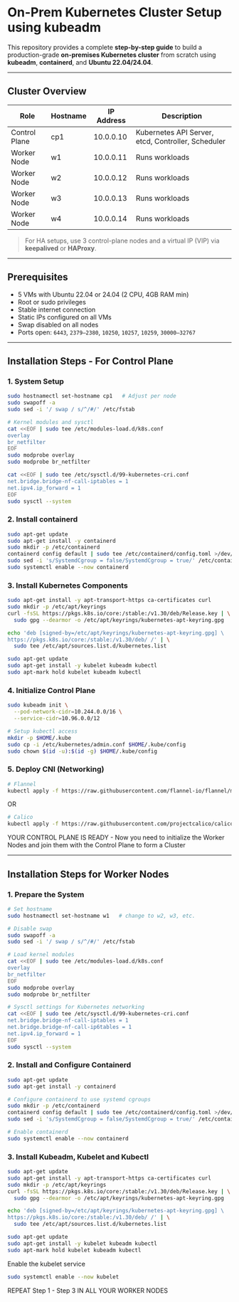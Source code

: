 # On-Prem Kubernetes Cluster Setup using kubeadm

This repository provides a complete **step-by-step guide** to build a production-grade **on-premises Kubernetes cluster** from scratch using **kubeadm**, **containerd**, and **Ubuntu 22.04/24.04**.

---

## Cluster Overview

| Role | Hostname | IP Address | Description |
|------|-----------|-------------|--------------|
| Control Plane | cp1 | 10.0.0.10 | Kubernetes API Server, etcd, Controller, Scheduler |
| Worker Node | w1 | 10.0.0.11 | Runs workloads |
| Worker Node | w2 | 10.0.0.12 | Runs workloads |
| Worker Node | w3 | 10.0.0.13 | Runs workloads |
| Worker Node | w4 | 10.0.0.14 | Runs workloads |

>  For HA setups, use 3 control-plane nodes and a virtual IP (VIP) via **keepalived** or **HAProxy**.

---

## Prerequisites

- 5 VMs with Ubuntu 22.04 or 24.04 (2 CPU, 4GB RAM min)
- Root or sudo privileges
- Stable internet connection
- Static IPs configured on all VMs
- Swap disabled on all nodes
- Ports open: `6443`, `2379–2380`, `10250`, `10257`, `10259`, `30000–32767`

---

## Installation Steps - For Control Plane

### 1. System Setup

```bash
sudo hostnamectl set-hostname cp1   # Adjust per node
sudo swapoff -a
sudo sed -i '/ swap / s/^/#/' /etc/fstab
```

```bash
# Kernel modules and sysctl
cat <<EOF | sudo tee /etc/modules-load.d/k8s.conf
overlay
br_netfilter
EOF
sudo modprobe overlay
sudo modprobe br_netfilter

cat <<EOF | sudo tee /etc/sysctl.d/99-kubernetes-cri.conf
net.bridge.bridge-nf-call-iptables = 1
net.ipv4.ip_forward = 1
EOF
sudo sysctl --system
```

### 2. Install containerd

```bash
sudo apt-get update
sudo apt-get install -y containerd
sudo mkdir -p /etc/containerd
containerd config default | sudo tee /etc/containerd/config.toml >/dev/null
sudo sed -i 's/SystemdCgroup = false/SystemdCgroup = true/' /etc/containerd/config.toml
sudo systemctl enable --now containerd
```

### 3. Install Kubernetes Components

```bash
sudo apt-get install -y apt-transport-https ca-certificates curl
sudo mkdir -p /etc/apt/keyrings
curl -fsSL https://pkgs.k8s.io/core:/stable:/v1.30/deb/Release.key | \
  sudo gpg --dearmor -o /etc/apt/keyrings/kubernetes-apt-keyring.gpg
```

```bash
echo 'deb [signed-by=/etc/apt/keyrings/kubernetes-apt-keyring.gpg] \
https://pkgs.k8s.io/core:/stable:/v1.30/deb/ /' | \
  sudo tee /etc/apt/sources.list.d/kubernetes.list
```

```bash
sudo apt-get update
sudo apt-get install -y kubelet kubeadm kubectl
sudo apt-mark hold kubelet kubeadm kubectl
```

### 4. Initialize Control Plane

```bash
sudo kubeadm init \
  --pod-network-cidr=10.244.0.0/16 \
  --service-cidr=10.96.0.0/12
```

```bash
# Setup kubectl access
mkdir -p $HOME/.kube
sudo cp -i /etc/kubernetes/admin.conf $HOME/.kube/config
sudo chown $(id -u):$(id -g) $HOME/.kube/config
```

### 5. Deploy CNI (Networking)

```bash
# Flannel
kubectl apply -f https://raw.githubusercontent.com/flannel-io/flannel/master/Documentation/kube-flannel.yml
```
OR

```bash
# Calico
kubectl apply -f https://raw.githubusercontent.com/projectcalico/calico/v3.28.0/manifests/calico.yaml
```

YOUR CONTROL PLANE IS READY - Now you need to initialize the Worker Nodes and join them with the Control Plane to form a Cluster

---

## Installation Steps for Worker Nodes

### 1. Prepare the System

```bash
# Set hostname
sudo hostnamectl set-hostname w1   # change to w2, w3, etc.
```

```bash
# Disable swap
sudo swapoff -a
sudo sed -i '/ swap / s/^/#/' /etc/fstab
```

```bash
# Load kernel modules
cat <<EOF | sudo tee /etc/modules-load.d/k8s.conf
overlay
br_netfilter
EOF
sudo modprobe overlay
sudo modprobe br_netfilter
```

```bash
# Sysctl settings for Kubernetes networking
cat <<EOF | sudo tee /etc/sysctl.d/99-kubernetes-cri.conf
net.bridge.bridge-nf-call-iptables = 1
net.bridge.bridge-nf-call-ip6tables = 1
net.ipv4.ip_forward = 1
EOF
sudo sysctl --system
```

### 2. Install and Configure Containerd

```bash
sudo apt-get update
sudo apt-get install -y containerd
```

```bash
# Configure containerd to use systemd cgroups
sudo mkdir -p /etc/containerd
containerd config default | sudo tee /etc/containerd/config.toml >/dev/null
sudo sed -i 's/SystemdCgroup = false/SystemdCgroup = true/' /etc/containerd/config.toml
```

```bash
# Enable containerd
sudo systemctl enable --now containerd
```

### 3. Install Kubeadm, Kubelet and Kubectl

```bash
sudo apt-get update
sudo apt-get install -y apt-transport-https ca-certificates curl
sudo mkdir -p /etc/apt/keyrings
curl -fsSL https://pkgs.k8s.io/core:/stable:/v1.30/deb/Release.key | \
  sudo gpg --dearmor -o /etc/apt/keyrings/kubernetes-apt-keyring.gpg

echo 'deb [signed-by=/etc/apt/keyrings/kubernetes-apt-keyring.gpg] \
https://pkgs.k8s.io/core:/stable:/v1.30/deb/ /' | \
  sudo tee /etc/apt/sources.list.d/kubernetes.list
```

```bash
sudo apt-get update
sudo apt-get install -y kubelet kubeadm kubectl
sudo apt-mark hold kubelet kubeadm kubectl
```

Enable the kubelet service
```bash
sudo systemctl enable --now kubelet
```

REPEAT Step 1 - Step 3 IN ALL YOUR WORKER NODES

